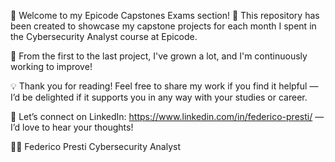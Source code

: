 👋 Welcome to my Epicode Capstones Exams section!
📁 This repository has been created to showcase my capstone projects for each month I spent in the Cybersecurity Analyst course at Epicode.

🚀 From the first to the last project, I've grown a lot, and I'm continuously working to improve!

💡 Thank you for reading! Feel free to share my work if you find it helpful — I’d be delighted if it supports you in any way with your studies or career.

🤝 Let’s connect on LinkedIn: https://www.linkedin.com/in/federico-presti/ — I’d love to hear your thoughts!

👨‍💻
Federico Presti
Cybersecurity Analyst
